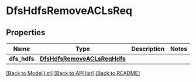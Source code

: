 # DfsHdfsRemoveACLsReq

## Properties
Name | Type | Description | Notes
------------ | ------------- | ------------- | -------------
**dfs_hdfs** | [**DfsHdfsRemoveACLsReqHdfs**](DfsHdfsRemoveACLsReqHdfs.md) |  | 

[[Back to Model list]](../README.md#documentation-for-models) [[Back to API list]](../README.md#documentation-for-api-endpoints) [[Back to README]](../README.md)



